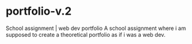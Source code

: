 # portfolio-v.2
School assignment | web dev portfolio
A school assignment where i am supposed to create a theoretical portfolio as if i was a web dev.
